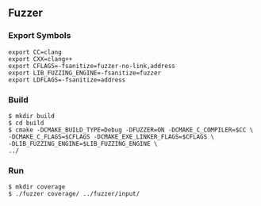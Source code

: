 ## Fuzzer

### Export Symbols
```
export CC=clang
export CXX=clang++
export CFLAGS=-fsanitize=fuzzer-no-link,address
export LIB_FUZZING_ENGINE=-fsanitize=fuzzer
export LDFLAGS=-fsanitize=address
```

### Build
```
$ mkdir build
$ cd build
$ cmake -DCMAKE_BUILD_TYPE=Debug -DFUZZER=ON -DCMAKE_C_COMPILER=$CC \
-DCMAKE_C_FLAGS=$CFLAGS -DCMAKE_EXE_LINKER_FLAGS=$CFLAGS \
-DLIB_FUZZING_ENGINE=$LIB_FUZZING_ENGINE \
../
```

### Run
```
$ mkdir coverage
$ ./fuzzer coverage/ ../fuzzer/input/
```
